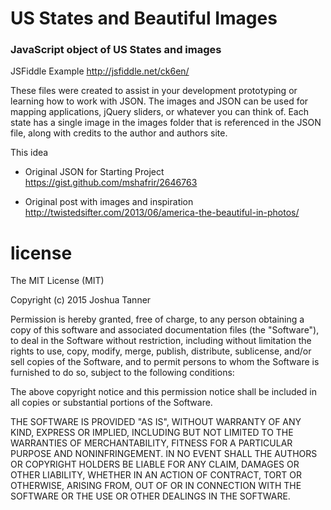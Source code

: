 # US States and Beautiful Images
### JavaScript object of US States and images

JSFiddle Example
http://jsfiddle.net/ck6en/

These files were created to assist in your development prototyping or learning how to work with JSON.  The images and JSON can be used for mapping applications, jQuery sliders, or whatever you can think of.  Each state has a single image in the images folder that is referenced in the JSON file, along with credits to the author and authors site.

This idea 

- Original JSON for Starting Project
https://gist.github.com/mshafrir/2646763

- Original post with images and inspiration
http://twistedsifter.com/2013/06/america-the-beautiful-in-photos/

# license
The MIT License (MIT)

Copyright (c) 2015 Joshua Tanner

Permission is hereby granted, free of charge, to any person obtaining a copy
of this software and associated documentation files (the "Software"), to deal
in the Software without restriction, including without limitation the rights
to use, copy, modify, merge, publish, distribute, sublicense, and/or sell
copies of the Software, and to permit persons to whom the Software is
furnished to do so, subject to the following conditions:

The above copyright notice and this permission notice shall be included in all
copies or substantial portions of the Software.

THE SOFTWARE IS PROVIDED "AS IS", WITHOUT WARRANTY OF ANY KIND, EXPRESS OR
IMPLIED, INCLUDING BUT NOT LIMITED TO THE WARRANTIES OF MERCHANTABILITY,
FITNESS FOR A PARTICULAR PURPOSE AND NONINFRINGEMENT. IN NO EVENT SHALL THE
AUTHORS OR COPYRIGHT HOLDERS BE LIABLE FOR ANY CLAIM, DAMAGES OR OTHER
LIABILITY, WHETHER IN AN ACTION OF CONTRACT, TORT OR OTHERWISE, ARISING FROM,
OUT OF OR IN CONNECTION WITH THE SOFTWARE OR THE USE OR OTHER DEALINGS IN THE
SOFTWARE.
